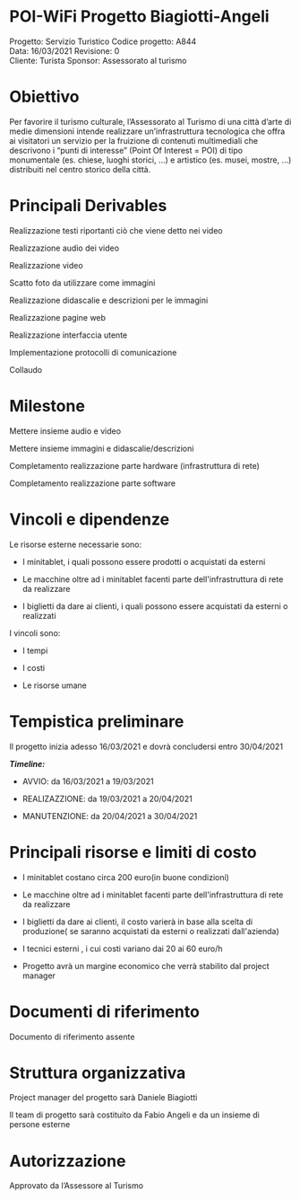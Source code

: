 # POI-WiFi Progetto Biagiotti-Angeli  

Progetto: Servizio Turistico	Codice progetto: A844                      
Data: 16/03/2021	        Revisione: 0                              
Cliente: Turista	        Sponsor: Assessorato al turismo

# Obiettivo
Per favorire il turismo culturale, l’Assessorato al Turismo di una città d’arte di medie dimensioni intende
realizzare un’infrastruttura tecnologica che offra ai visitatori un servizio per la fruizione di contenuti
multimediali che descrivono i “punti di interesse” (Point Of Interest = POI) di tipo monumentale
(es. chiese, luoghi storici, ...) e artistico (es. musei, mostre, ...) distribuiti nel centro storico della città.
# Principali Derivables
Realizzazione testi riportanti ciò che viene detto nei video

Realizzazione audio dei video

Realizzazione video

Scatto foto da utilizzare come immagini

Realizzazione didascalie e descrizioni per le immagini

Realizzazione pagine web

Realizzazione interfaccia utente

Implementazione protocolli di comunicazione

Collaudo


# Milestone

Mettere insieme audio e video

Mettere insieme immagini e didascalie/descrizioni

Completamento realizzazione parte hardware (infrastruttura di rete)

Completamento realizzazione parte software 

# Vincoli e dipendenze
Le risorse esterne necessarie sono:

- I minitablet, i quali possono essere prodotti o acquistati da esterni
    
- Le macchine oltre ad i minitablet facenti parte dell'infrastruttura di rete da realizzare

- I biglietti da dare ai clienti, i quali possono essere acquistati da esterni o realizzati
 
                                               
I vincoli sono: 

 - I tempi

 - I costi
  
 - Le risorse umane


# Tempistica preliminare

Il progetto inizia adesso 16/03/2021 e dovrà concludersi entro 30/04/2021

***Timeline:***

- AVVIO: da 16/03/2021 a 19/03/2021

- REALIZAZZIONE: da 19/03/2021 a 20/04/2021

- MANUTENZIONE: da 20/04/2021 a 30/04/2021


# Principali risorse e limiti di costo


- I minitablet costano circa 200 euro(in buone condizioni)
    
- Le macchine oltre ad i minitablet facenti parte dell'infrastruttura di rete da realizzare

- I biglietti da dare ai clienti, il costo varierà in base alla scelta di produzione( se saranno acquistati da esterni o realizzati dall'azienda)

- I tecnici esterni , i cui costi variano dai 20 ai 60 euro/h

- Progetto avrà un margine economico che verrà stabilito dal project manager


# Documenti di riferimento

Documento di riferimento assente

# Struttura organizzativa

Project manager del progetto sarà Daniele Biagiotti

Il team di progetto sarà costituito da Fabio Angeli e da un insieme di persone esterne


# Autorizzazione

Approvato da l’Assessore al Turismo
